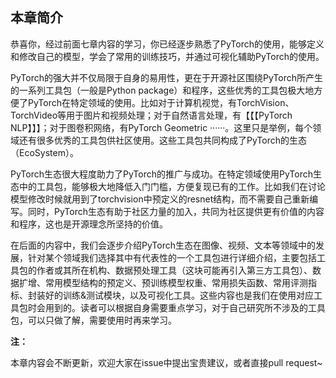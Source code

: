 ## 本章简介

恭喜你，经过前面七章内容的学习，你已经逐步熟悉了PyTorch的使用，能够定义和修改自己的模型，学会了常用的训练技巧，并通过可视化辅助PyTorch的使用。

PyTorch的强大并不仅局限于自身的易用性，更在于开源社区围绕PyTorch所产生的一系列工具包（一般是Python package）和程序，这些优秀的工具包极大地方便了PyTorch在特定领域的使用。比如对于计算机视觉，有TorchVision、TorchVideo等用于图片和视频处理；对于自然语言处理，有【【【PyTorch NLP】】】；对于图卷积网络，有PyTorch Geometric ······。这里只是举例，每个领域还有很多优秀的工具包供社区使用。这些工具包共同构成了PyTorch的生态（EcoSystem）。

PyTorch生态很大程度助力了PyTorch的推广与成功。在特定领域使用PyTorch生态中的工具包，能够极大地降低入门门槛，方便复现已有的工作。比如我们在讨论模型修改时候就用到了torchvision中预定义的resnet结构，而不需要自己重新编写。同时，PyTorch生态有助于社区力量的加入，共同为社区提供更有价值的内容和程序，这也是开源理念所坚持的价值。

在后面的内容中，我们会逐步介绍PyTorch生态在图像、视频、文本等领域中的发展，针对某个领域我们选择其中有代表性的一个工具包进行详细介绍，主要包括工具包的作者或其所在机构、数据预处理工具（这块可能再引入第三方工具包）、数据扩增、常用模型结构的预定义、预训练模型权重、常用损失函数、常用评测指标、封装好的训练&测试模块，以及可视化工具。这些内容也是我们在使用对应工具包时会用到的。读者可以根据自身需要重点学习，对于自己研究所不涉及的工具包，可以只做了解，需要使用时再来学习。



**注：**

本章内容会不断更新，欢迎大家在issue中提出宝贵建议，或者直接pull request~

